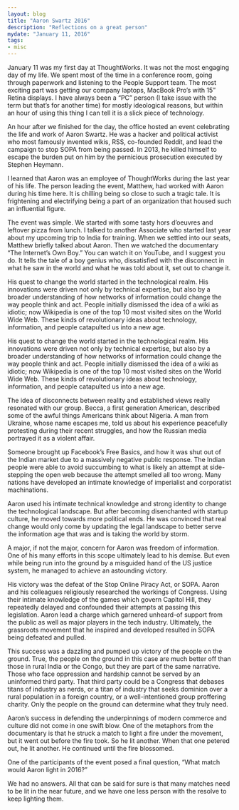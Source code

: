 ```yaml
---
layout: blog
title: "Aaron Swartz 2016"
description: "Reflections on a great person"
mydate: "January 11, 2016"
tags:
- misc
---
```

	

January 11 was my first day at ThoughtWorks. It was not the most engaging day of my life. We spent most of the time in a conference room, going through paperwork and listening to the People Support team. The most exciting part was getting our company laptops, MacBook Pro’s with 15” Retina displays. I have always been a “PC” person (I take issue with the term but that’s for another time) for mostly ideological reasons, but within an hour of using this thing I can tell it is a slick piece of technology. 

An hour after we finished for the day, the office hosted an event celebrating the life and work of Aaron Swartz. He was a hacker and political activist who most famously invented wikis, RSS, co-founded Reddit, and lead the campaign to stop SOPA from being passed. In 2013, he killed himself to escape the burden put on him by the pernicious prosecution executed by Stephen Heymann. 

I learned that Aaron was an employee of ThoughtWorks during the last year of his life. The person leading the event, Matthew, had worked with Aaron during his time here. It is chilling being so close to such a tragic tale. It is frightening and electrifying being a part of an organization that housed such an influential figure. 

The event was simple. We started with some tasty hors d’oeuvres and leftover pizza from lunch. I talked to another Associate who started last year about my upcoming trip to India for training. When we settled into our seats, Matthew briefly talked about Aaron. Then we watched the documentary “The Internet’s Own Boy.” You can watch it on YouTube, and I suggest you do. It tells the tale of a boy genius who, dissatisfied with the disconnect in what he saw in the world and what he was told about it, set out to change it. 

His quest to change the world started in the technological realm. His innovations were driven not only by technical expertise, but also by a broader understanding of how networks of information could change the way people think and act. People initially dismissed the idea of a wiki as idiotic; now Wikipedia is one of the top 10 most visited sites on the World Wide Web. These kinds of revolutionary ideas about technology, information, and people catapulted us into a new age. 


His quest to change the world started in the technological realm. His innovations were driven not only by technical expertise, but also by a broader understanding of how networks of information could change the way people think and act. People initially dismissed the idea of a wiki as idiotic; now Wikipedia is one of the top 10 most visited sites on the World Wide Web. These kinds of revolutionary ideas about technology, information, and people catapulted us into a new age. 

The idea of disconnects between reality and established views really resonated with our group. Becca, a first generation American, described some of the awful things Americans think about Nigeria. A man from Ukraine, whose name escapes me, told us about his experience peacefully protesting during their recent struggles, and how the Russian media portrayed it as a violent affair. 

Someone brought up Facebook’s Free Basics, and how it was shut out of the Indian market due to a massively negative public response. The Indian people were able to avoid succumbing to what is likely an attempt at side-stepping the open web because the attempt smelled all too wrong. Many nations have developed an intimate knowledge of imperialist and corporatist machinations. 

Aaron used his intimate technical knowledge and strong identity to change the technological landscape. But after becoming disenchanted with startup culture, he moved towards more political ends. He was convinced that real change would only come by updating the legal landscape to better serve the information age that was and is taking the world by storm. 

A major, if not the major, concern for Aaron was freedom of information. One of his many efforts in this scope ultimately lead to his demise. But even while being run into the ground by a misguided hand of the US justice system, he managed to achieve an astounding victory.

His victory was the defeat of the Stop Online Piracy Act, or SOPA. Aaron and his colleagues religiously researched the workings of Congress. Using their intimate knowledge of the games which govern Capitol Hill, they repeatedly delayed and confounded their attempts at passing this legislation. Aaron lead a charge which garnered unheard-of support from the public as well as major players in the tech industry. Ultimately, the grassroots movement that he inspired and developed resulted in SOPA being defeated and pulled.

This success was a dazzling and pumped up victory of the people on the ground. True, the people on the ground in this case are much better off than those in rural India or the Congo, but they are part of the same narrative. Those who face oppression and hardship cannot be served by an uninformed third party. That third party could be a Congress that debases titans of industry as nerds, or a titan of industry that seeks dominion over a rural population in a foreign country, or a well-intentioned group proffering charity. Only the people on the ground can determine what they truly need. 

Aaron’s success in defending the underpinnings of modern commerce and culture did not come in one swift blow. One of the metaphors from the documentary is that he struck a match to light a fire under the movement, but it went out before the fire took. So he lit another. When that one petered out, he lit another. He continued until the fire blossomed.

One of the participants of the event posed a final question, “What match would Aaron light in 2016?”

We had no answers. All that can be said for sure is that many matches need to be lit in the near future, and we have one less person with the resolve to keep lighting them.



